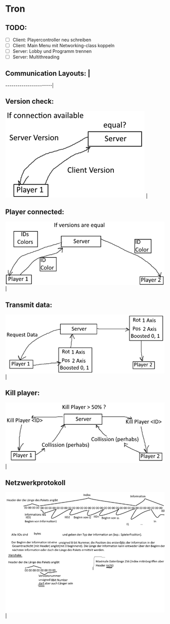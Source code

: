 # Tron

## TODO:
- [ ] Client: Playercontroller neu schreiben
- [ ] Client: Main Menu mit Networking-class koppeln
- [ ] Server: Lobby und Programm trennen
- [ ] Server: Multithreading

## Communication Layouts: |
-----------------------|
## Version check:
![Version check](/images/VersionCheck.png) |
## Player connected:
![Player connected](/images/PlayerConnected.png) |
## Transmit data:
![Transmit data](/images/TransmitData.png) |
## Kill player:
![Kill player](/images/KillPlayer.png) |
## Netzwerkprotokoll
![Netzwerkprotokoll](/images/Netzwerkprotokoll.png) |
